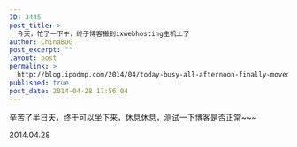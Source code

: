 ```yaml
---
ID: 3445
post_title: >
  今天，忙了一下午，终于博客搬到ixwebhosting主机上了
author: ChinaBUG
post_excerpt: ""
layout: post
permalink: >
  http://blog.ipodmp.com/2014/04/today-busy-all-afternoon-finally-moved-to-ixwebhosting-hosting-blog-on.html
published: true
post_date: 2014-04-28 17:56:04
---
```

辛苦了半日天，终于可以坐下来，休息休息，测试一下博客是否正常~~~

2014.04.28